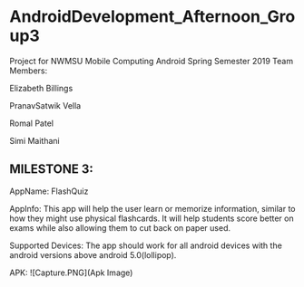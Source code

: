 # AndroidDevelopment_Afternoon_Group3
Project for NWMSU Mobile Computing Android Spring Semester 2019
Team Members:

Elizabeth Billings

PranavSatwik Vella

Romal Patel

Simi Maithani

## MILESTONE 3:

AppName: FlashQuiz

AppInfo: This app will help the user learn or memorize information, similar to how they might use physical flashcards. It will help students score better on exams while also allowing them to cut back on paper used.

Supported Devices: The app should work for all android devices with the android versions above android 5.0(lollipop).

APK: 
![Capture.PNG](Apk Image)


